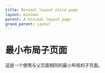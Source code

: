 ```yaml
---
title: Minimal layout child page
layout: minimal
parent: A minimal layout page
grand_parent: Layout
---
```


# 最小布局子页面

这是一个使用与父页面相同的最小布局的子页面。
